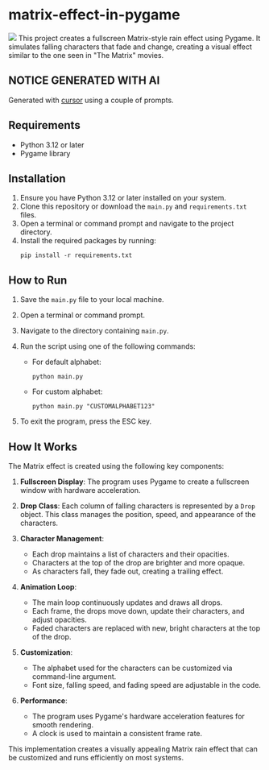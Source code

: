 # matrix-effect-in-pygame
[![](https://img.shields.io/badge/generated-with_cursor-blue)](https://cursor.sh)
This project creates a fullscreen Matrix-style rain effect using Pygame. It simulates falling characters that fade and change, creating a visual effect similar to the one seen in "The Matrix" movies.

## NOTICE GENERATED WITH AI
Generated with [cursor](https://cursor.sh) using a couple of prompts.

## Requirements

- Python 3.12 or later
- Pygame library

## Installation

1. Ensure you have Python 3.12 or later installed on your system.
2. Clone this repository or download the `main.py` and `requirements.txt` files.
3. Open a terminal or command prompt and navigate to the project directory.
4. Install the required packages by running:
   ```
   pip install -r requirements.txt
   ```

## How to Run

1. Save the `main.py` file to your local machine.
2. Open a terminal or command prompt.
3. Navigate to the directory containing `main.py`.
4. Run the script using one of the following commands:

   - For default alphabet:
     ```
     python main.py
     ```
   - For custom alphabet:
     ```
     python main.py "CUSTOMALPHABET123"
     ```

5. To exit the program, press the ESC key.

## How It Works

The Matrix effect is created using the following key components:

1. **Fullscreen Display**: The program uses Pygame to create a fullscreen window with hardware acceleration.

2. **Drop Class**: Each column of falling characters is represented by a `Drop` object. This class manages the position, speed, and appearance of the characters.

3. **Character Management**: 
   - Each drop maintains a list of characters and their opacities.
   - Characters at the top of the drop are brighter and more opaque.
   - As characters fall, they fade out, creating a trailing effect.

4. **Animation Loop**:
   - The main loop continuously updates and draws all drops.
   - Each frame, the drops move down, update their characters, and adjust opacities.
   - Faded characters are replaced with new, bright characters at the top of the drop.

5. **Customization**:
   - The alphabet used for the characters can be customized via command-line argument.
   - Font size, falling speed, and fading speed are adjustable in the code.

6. **Performance**:
   - The program uses Pygame's hardware acceleration features for smooth rendering.
   - A clock is used to maintain a consistent frame rate.

This implementation creates a visually appealing Matrix rain effect that can be customized and runs efficiently on most systems.